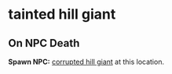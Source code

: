 # tainted hill giant
## On NPC Death

**Spawn NPC:**  [corrupted hill giant](/npc/50322) at this location.